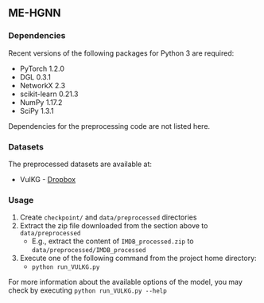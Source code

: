 ## ME-HGNN


### Dependencies

Recent versions of the following packages for Python 3 are required:
* PyTorch 1.2.0
* DGL 0.3.1
* NetworkX 2.3
* scikit-learn 0.21.3
* NumPy 1.17.2
* SciPy 1.3.1

Dependencies for the preprocessing code are not listed here.

### Datasets

The preprocessed datasets are available at:
* VulKG - [Dropbox](https://github.com/happyResearcher/VulKG/tree/main/import)


### Usage

1. Create `checkpoint/` and `data/preprocessed` directories
2. Extract the zip file downloaded from the section above to `data/preprocessed`
    * E.g., extract the content of `IMDB_processed.zip` to `data/preprocessed/IMDB_processed`
2. Execute one of the following command from the project home directory:
    * `python run_VULKG.py`


For more information about the available options of the model, you may check by executing `python run_VULKG.py --help`


